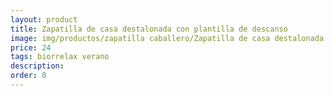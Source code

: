 ```yaml
---
layout: product
title: Zapatilla de casa destalonada con plantilla de descanso
image: img/productos/zapatilla caballero/Zapatilla de casa destalonada con plantilla de descanso=24=biorrelax verano.webp
price: 24
tags: biorrelax verano
description: 
order: 0
---
```

